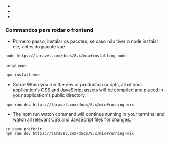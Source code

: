 - 
- 
- 

### Commandos para rodar o frontend

 - Primeiro passo, instalar os pacotes, se caso não tiver o node instalar ele, antes do pacote vue
 ```
 node https://laravel.com/docs/8.x/mix#installing-node
 ```
 instal vue
 ```
 npm install vue
 
 ```
 -  Sobre When you run the dev or production scripts, all of your application's CSS and JavaScript assets will be compiled and placed in your application's public directory:
 ```
 npm run dev https://laravel.com/docs/8.x/mix#running-mix
 ```

 - The npm run watch command will continue running in your terminal and watch all relevant CSS and JavaScript files for changes. 
 ```
 se caso preferir 
 npm run dev https://laravel.com/docs/8.x/mix#running-mix
 ```

